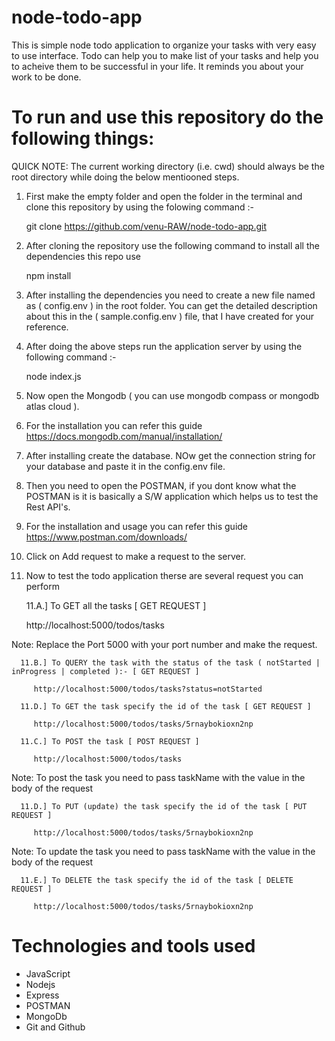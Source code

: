 # node-todo-app

This is simple node todo application to organize your tasks with very easy to use interface.
Todo can help you to make list of your tasks and help you to acheive them to be successful in your life. It reminds you about your work to be done.

# To run and use this repository do the following things:

QUICK NOTE: The current working directory (i.e. cwd) should always be the root directory while doing the below mentiooned steps.

1. First make the empty folder and open the folder in the terminal and clone this repository by using the folowing command :-

   git clone https://github.com/venu-RAW/node-todo-app.git

2. After cloning the repository use the following command to install all the dependencies this repo use

   npm install

3. After installing the dependencies you need to create a new file named as ( config.env ) in the root folder. You can get the detailed description about this in the ( sample.config.env ) file, that I have created for your reference.

4. After doing the above steps run the application server by using the following command :-

   node index.js

5. Now open the Mongodb ( you can use mongodb compass or mongodb atlas cloud ).

6. For the installation you can refer this guide https://docs.mongodb.com/manual/installation/

7. After installing create the database. NOw get the connection string for your database and paste it in the config.env file.

8. Then you need to open the POSTMAN, if you dont know what the POSTMAN is it is basically a S/W application which helps us to test the Rest API's.

9. For the installation and usage you can refer this guide https://www.postman.com/downloads/

10.   Click on Add request to make a request to the server.

11.   Now to test the todo application therse are several request you can perform

      11.A.] To GET all the tasks [ GET REQUEST ]

      http://localhost:5000/todos/tasks

Note: Replace the Port 5000 with your port number and make the request.

      11.B.] To QUERY the task with the status of the task ( notStarted | inProgress | completed ):- [ GET REQUEST ]

         http://localhost:5000/todos/tasks?status=notStarted

      11.D.] To GET the task specify the id of the task [ GET REQUEST ]

         http://localhost:5000/todos/tasks/5rnaybokioxn2np

      11.C.] To POST the task [ POST REQUEST ]

         http://localhost:5000/todos/tasks

Note: To post the task you need to pass taskName with the value in the body of the request

      11.D.] To PUT (update) the task specify the id of the task [ PUT REQUEST ]

         http://localhost:5000/todos/tasks/5rnaybokioxn2np

Note: To update the task you need to pass taskName with the value in the body of the request

      11.E.] To DELETE the task specify the id of the task [ DELETE REQUEST ]

         http://localhost:5000/todos/tasks/5rnaybokioxn2np

# Technologies and tools used

-  JavaScript
-  Nodejs
-  Express
-  POSTMAN
-  MongoDb
-  Git and Github
